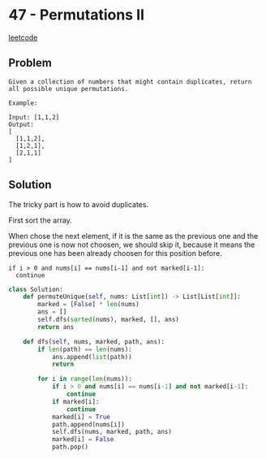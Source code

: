 # 47 - Permutations II

[leetcode](https://leetcode.com/problems/permutations-ii/)

## Problem

    Given a collection of numbers that might contain duplicates, return all possible unique permutations.
    
    Example:
    
    Input: [1,1,2]
    Output:
    [
      [1,1,2],
      [1,2,1],
      [2,1,1]
    ]

## Solution

The tricky part is how to avoid duplicates.

First sort the array.

When chose the next element, if it is the same as the previous one and the previous one is now not choosen, we should skip it, because it means the previous one has been already choosen for this position before.

    if i > 0 and nums[i] == nums[i-1] and not marked[i-1]:
      continue

```python
class Solution:
    def permuteUnique(self, nums: List[int]) -> List[List[int]]:
        marked = [False] * len(nums)
        ans = []
        self.dfs(sorted(nums), marked, [], ans)
        return ans

    def dfs(self, nums, marked, path, ans):
        if len(path) == len(nums):
            ans.append(list(path))
            return

        for i in range(len(nums)):
            if i > 0 and nums[i] == nums[i-1] and not marked[i-1]:
                continue
            if marked[i]:
                continue
            marked[i] = True
            path.append(nums[i])
            self.dfs(nums, marked, path, ans)
            marked[i] = False
            path.pop()
```
